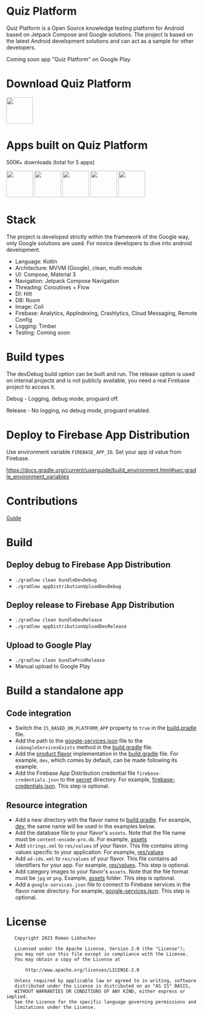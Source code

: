 Quiz Platform
=============

Quiz Platform is a Open Source knowledge testing platform for Android based on Jetpack Compose and
Google solutions. The project is based on the latest Android development solutions and can act as a
sample for other developers.

Coming soon app "Quiz Platform" on Google Play.

# Download Quiz Platform

<a href="https://play.google.com/store/apps/details?id=com.yugyd.quiz"><img src="https://play.google.com/intl/en_us/badges/static/images/badges/en_badge_web_generic.png" height="70"></a>

# Apps built on Quiz Platform

500K+ downloads (total for 5 apps)

<a href="https://play.google.com/store/apps/details?id=com.yugyd.biologyquiz"><img src="https://play.google.com/intl/en_us/badges/static/images/badges/en_badge_web_generic.png" height="70"></a>
<a href="https://play.google.com/store/apps/details?id=com.yugyd.russianhistoryquiz"><img src="https://play.google.com/intl/en_us/badges/static/images/badges/en_badge_web_generic.png" height="70"></a>
<a href="https://play.google.com/store/apps/details?id=com.yugyd.sociologyquiz"><img src="https://play.google.com/intl/en_us/badges/static/images/badges/en_badge_web_generic.png" height="70"></a>
<a href="https://play.google.com/store/apps/details?id=com.yugyd.geographyquiz"><img src="https://play.google.com/intl/en_us/badges/static/images/badges/en_badge_web_generic.png" height="70"></a>
<a href="https://play.google.com/store/apps/details?id=com.yugyd.russianlanguagequiz"><img src="https://play.google.com/intl/en_us/badges/static/images/badges/en_badge_web_generic.png" height="70"></a>

# Stack

The project is developed strictly within the framework of the Google way, only Google solutions are
used. For novice developers to dive into android development.

* Language: Kotlin
* Architecture: MVVM (Google), clean, multi-module
* UI: Compose, Material 3
* Navigation: Jetpack Compose Navigation
* Threading: Coroutines + Flow
* DI: Hilt
* DB: Room
* Image: Coil
* Firebase: Analytics, AppIndexing, Crashlytics, Cloud Messaging, Remote Config
* Logging: Timber
* Testing: Coming soon

# Build types

The devDebug build option can be built and run. The release option is used on internal projects and
is not publicly available, you need a real Firebase project to access it.

Debug - Logging, debug mode, proguard off.

Release - No logging, no debug mode, proguard enabled.

# Deploy to Firebase App Distribution

Use environment variable `FIREBASE_APP_ID`. Set your app id value from Firebase.

https://docs.gradle.org/current/userguide/build_environment.html#sec:gradle_environment_variables

# Contributions

[Guide](docs/CONTRIBUTION.md)

# Build

## Deploy debug to Firebase App Distribution

- `./gradlew clean bundleDevDebug`
- `./gradlew appDistributionUploadDevDebug`

## Deploy release to Firebase App Distribution

- `./gradlew clean bundleDevRelease`
- `./gradlew appDistributionUploadDevRelease`

## Upload to Google Play

- `./gradlew clean bundleProdRelease`
- Manual upload to Google Play

# Build a standalone app

## Code integration

* Switch the `IS_BASED_ON_PLATFORM_APP` property to `true` in the [build.gradle](app/build.gradle)
  file.
* Add the path to the [google-services.json](app/src/dev/google-services.json) file to
  the `isGoogleServicesExists` method in the [build.gradle](app/build.gradle) file.
* Add the [product flavor](https://developer.android.com/build/build-variants#product-flavors)
  implementation in the [build.gradle](app/build.gradle) file. For example, `dev`, which comes by
  default, can be made following its example.
* Add the Firebase App Distribution credential file `firebase-credentials.json` to
  the [secret](secret) directory. For
  example, [firebase-credentials.json](secret/firebase-credentials.json). This step is optional.

## Resource integration

* Add a new directory with the flavor name to [build.gradle](app/src). For
  example, [dev](app/src/dev), the same name will be used in the examples below.
* Add the database file to your flavor's `assets`. Note that the file name must
  be `content-encode-pro.db`. For example, [assets](app/src/dev/assets/content-encode-pro.db)
* Add `strings.xml` to `res/values` of your flavor. This file contains string values specific to
  your application. For example, [res/values](app/src/dev/res/values/strings.xml)
* Add `ad-ids.xml` to `res/values` of your flavor. This file contains ad identifiers for your app.
  For example, [res/values](app/src/dev/res/values/strings.xml). This step is optional.
* Add category images to your flavor's `assets`. Note that the file format must be `jpg` or `png`.
  Example, [assets](app/src/dev/assets/) folder. This step is optional.
* Add a `google-services.json` file to connect to Firebase services in the flavor name directory.
  For example, [google-services.json](app/src/dev/google-services.json). This step is optional.

# License

```
   Copyright 2023 Roman Likhachev

   Licensed under the Apache License, Version 2.0 (the "License");
   you may not use this file except in compliance with the License.
   You may obtain a copy of the License at

       http://www.apache.org/licenses/LICENSE-2.0

   Unless required by applicable law or agreed to in writing, software
   distributed under the License is distributed on an "AS IS" BASIS,
   WITHOUT WARRANTIES OR CONDITIONS OF ANY KIND, either express or implied.
   See the License for the specific language governing permissions and
   limitations under the License.
```
